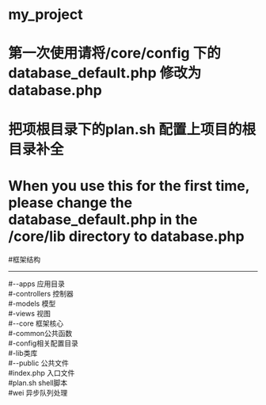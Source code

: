 # my_project
# 第一次使用请将/core/config 下的 database_default.php 修改为 database.php<br />
# 把项根目录下的plan.sh 配置上项目的根目录补全<br />
# When you use this for the first time, please change the database_default.php in the /core/lib directory to database.php

#框架结构<hr />
#--apps 应用目录<br />
#-controllers 控制器<br />
#-models 模型<br />
#-views 视图<br />
#--core 框架核心<br />
#-common公共函数<br />
#-config相关配置目录<br />
#-lib类库<br />
#--public 公共文件<br />
#index.php 入口文件<br />
#plan.sh shell脚本<br />
#wei 异步队列处理
